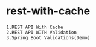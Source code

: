 # rest-with-cache
```
1.REST API With Cache
2.REST API WITH Validation
3.Spring Boot Validations(Demo)

```
